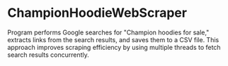 # ChampionHoodieWebScraper
Program performs Google searches for "Champion hoodies for sale," extracts links from the search results, and saves them to a CSV file. This approach improves scraping efficiency by using multiple threads to fetch search results concurrently.
